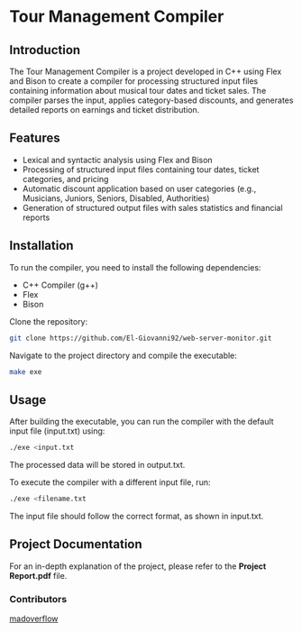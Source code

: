 # Tour Management Compiler  

## Introduction  

The Tour Management Compiler is a project developed in C++ using Flex and Bison to create a compiler for processing structured input files containing information about musical tour dates and ticket sales. The compiler parses the input, applies category-based discounts, and generates detailed reports on earnings and ticket distribution.  

## Features  

- Lexical and syntactic analysis using Flex and Bison  
- Processing of structured input files containing tour dates, ticket categories, and pricing  
- Automatic discount application based on user categories (e.g., Musicians, Juniors, Seniors, Disabled, Authorities)  
- Generation of structured output files with sales statistics and financial reports  

## Installation  

To run the compiler, you need to install the following dependencies:  

- C++ Compiler (g++)  
- Flex  
- Bison  

Clone the repository:  

```bash
git clone https://github.com/El-Giovanni92/web-server-monitor.git
```

Navigate to the project directory and compile the executable:

```bash
make exe
```

## Usage
After building the executable, you can run the compiler with the default input file (input.txt) using:

```bash
./exe <input.txt
```
The processed data will be stored in output.txt.

To execute the compiler with a different input file, run:

```bash
./exe <filename.txt
```
The input file should follow the correct format, as shown in input.txt.

## Project Documentation
For an in-depth explanation of the project, please refer to the **Project Report.pdf** file.

### Contributors
[madoverflow](https://github.com/madoverflow)
